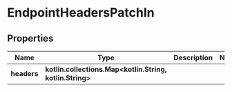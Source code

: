 
# EndpointHeadersPatchIn

## Properties
Name | Type | Description | Notes
------------ | ------------- | ------------- | -------------
**headers** | **kotlin.collections.Map&lt;kotlin.String, kotlin.String&gt;** |  | 



